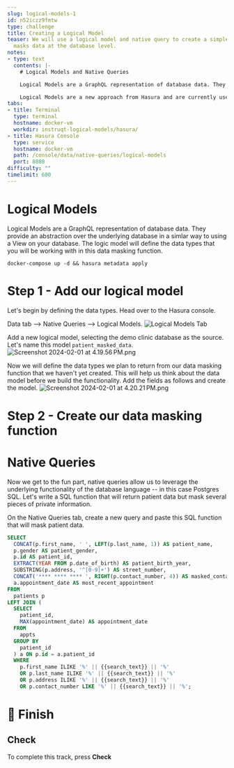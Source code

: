 ```yaml
---
slug: logical-models-1
id: n52iczz9fmtw
type: challenge
title: Creating a Logical Model
teaser: We will use a logical model and native query to create a simple query that
  masks data at the database level.
notes:
- type: text
  contents: |-
    # Logical Models and Native Queries

    Logical Models are a GraphQL representation of database data. They provide an abstraction over the underlying database.

    Logical Models are a new approach from Hasura and are currently used by the Native Queries feature to automatically create a GraphQL API for a native database query.
tabs:
- title: Terminal
  type: terminal
  hostname: docker-vm
  workdir: instruqt-logical-models/hasura/
- title: Hasura Console
  type: service
  hostname: docker-vm
  path: /console/data/native-queries/logical-models
  port: 8080
difficulty: ""
timelimit: 600
---
```

# Logical Models
Logical Models are a GraphQL representation of database data. They provide an abstraction over the underlying database in a simlar way to using a View on your database. The logic model will define the data types that you will be working with in this data masking function.
```bash,run
docker-compose up -d && hasura metadata apply
```

Step 1 - Add our logical model
=========
Let's begin by defining the data types. Head over to the Hasura console.

Data tab --> Native Queries --> Logical Models.
![Logical Models Tab](../assets/Screenshot%202024-01-31%20at%206.43.54%E2%80%AFPM.png)

Add a new logical model, selecting the demo clinic database as the source. Let's name this model `patient_masked_data`.
![Screenshot 2024-02-01 at 4.19.56 PM.png](../assets/Screenshot%202024-02-01%20at%204.19.56%E2%80%AFPM.png)

Now we will define the data types we plan to return from our data masking function that we haven't yet created. This will help us think about the data model before we build the functionality. Add the fields as follows and create the model.
![Screenshot 2024-02-01 at 4.20.21 PM.png](../assets/Screenshot%202024-02-01%20at%204.20.21%E2%80%AFPM.png)

Step 2 - Create our data masking function
=========

# Native Queries
Now we get to the fun part, native queries allow us to leverage the underlying functionality of the database language -- in this case Postgres SQL. Let's write a SQL function that will return patient data but mask several pieces of private information.

On the Native Queries tab, create a new query and paste this SQL function that will mask patient data.

```SQL
SELECT
  CONCAT(p.first_name, ' ', LEFT(p.last_name, 1)) AS patient_name,
  p.gender AS patient_gender,
  p.id AS patient_id,
  EXTRACT(YEAR FROM p.date_of_birth) AS patient_birth_year,
  SUBSTRING(p.address, '^[0-9]+') AS street_number,
  CONCAT('**** **** **** ', RIGHT(p.contact_number, 4)) AS masked_contact_number,
  a.appointment_date AS most_recent_appointment
FROM
  patients p
LEFT JOIN (
  SELECT
    patient_id,
    MAX(appointment_date) AS appointment_date
  FROM
    appts
  GROUP BY
    patient_id
  ) a ON p.id = a.patient_id
  WHERE
    p.first_name ILIKE '%' || {{search_text}} || '%'
    OR p.last_name ILIKE '%' || {{search_text}} || '%'
    OR p.address ILIKE '%' || {{search_text}} || '%'
    OR p.contact_number LIKE '%' || {{search_text}} || '%';
```


🏁 Finish
=========

## Check

To complete this track, press **Check**
